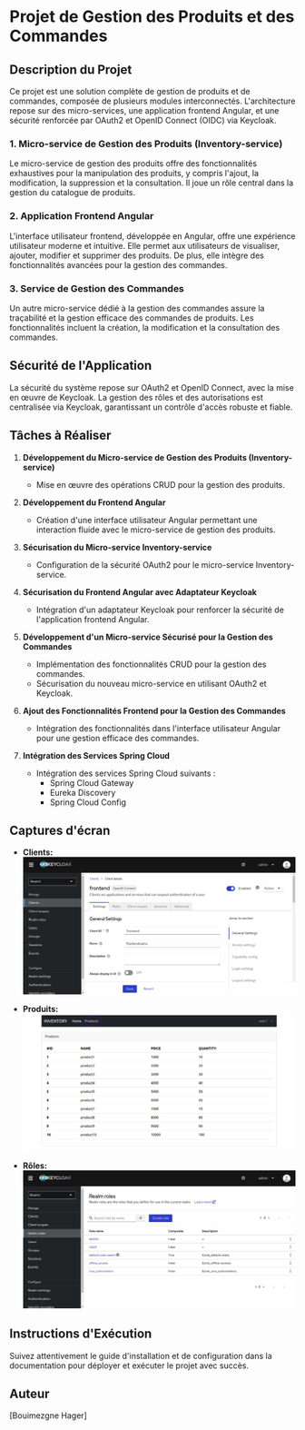 # Projet de Gestion des Produits et des Commandes

## Description du Projet

Ce projet est une solution complète de gestion de produits et de commandes, composée de plusieurs modules interconnectés. L'architecture repose sur des micro-services, une application frontend Angular, et une sécurité renforcée par OAuth2 et OpenID Connect (OIDC) via Keycloak.

### 1. Micro-service de Gestion des Produits (Inventory-service)

Le micro-service de gestion des produits offre des fonctionnalités exhaustives pour la manipulation des produits, y compris l'ajout, la modification, la suppression et la consultation. Il joue un rôle central dans la gestion du catalogue de produits.

### 2. Application Frontend Angular

L'interface utilisateur frontend, développée en Angular, offre une expérience utilisateur moderne et intuitive. Elle permet aux utilisateurs de visualiser, ajouter, modifier et supprimer des produits. De plus, elle intègre des fonctionnalités avancées pour la gestion des commandes.

### 3. Service de Gestion des Commandes

Un autre micro-service dédié à la gestion des commandes assure la traçabilité et la gestion efficace des commandes de produits. Les fonctionnalités incluent la création, la modification et la consultation des commandes.

## Sécurité de l'Application

La sécurité du système repose sur OAuth2 et OpenID Connect, avec la mise en œuvre de Keycloak. La gestion des rôles et des autorisations est centralisée via Keycloak, garantissant un contrôle d'accès robuste et fiable.

## Tâches à Réaliser

1. **Développement du Micro-service de Gestion des Produits (Inventory-service)**

   - Mise en œuvre des opérations CRUD pour la gestion des produits.

2. **Développement du Frontend Angular**

   - Création d'une interface utilisateur Angular permettant une interaction fluide avec le micro-service de gestion des produits.

3. **Sécurisation du Micro-service Inventory-service**

   - Configuration de la sécurité OAuth2 pour le micro-service Inventory-service.

4. **Sécurisation du Frontend Angular avec Adaptateur Keycloak**

   - Intégration d'un adaptateur Keycloak pour renforcer la sécurité de l'application frontend Angular.

5. **Développement d'un Micro-service Sécurisé pour la Gestion des Commandes**

   - Implémentation des fonctionnalités CRUD pour la gestion des commandes.
   - Sécurisation du nouveau micro-service en utilisant OAuth2 et Keycloak.

6. **Ajout des Fonctionnalités Frontend pour la Gestion des Commandes**

   - Intégration des fonctionnalités dans l'interface utilisateur Angular pour une gestion efficace des commandes.

7. **Intégration des Services Spring Cloud**
   - Intégration des services Spring Cloud suivants :
     - Spring Cloud Gateway
     - Eureka Discovery
     - Spring Cloud Config

## Captures d'écran

- **Clients:**
  ![Clients](ScreenShots/clients.jpeg)

- **Produits:**
  ![Produits](ScreenShots/products.jpeg)

- **Rôles:**
  ![Rôles](ScreenShots/Roles.jpeg)

## Instructions d'Exécution

Suivez attentivement le guide d'installation et de configuration dans la documentation pour déployer et exécuter le projet avec succès.

## Auteur

[Bouimezgne Hager]
